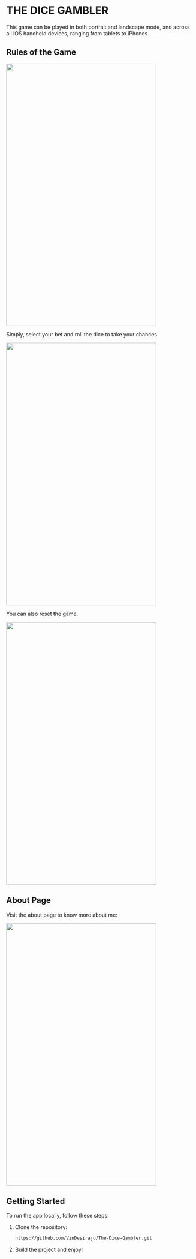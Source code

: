 # THE DICE GAMBLER

This game can be played in both portrait and landscape mode, and across all iOS handheld devices, ranging from tablets to iPhones.

## Rules of the Game

<img src="https://github.com/VinDesiraju/IOS-Apps/assets/31548669/9bb14694-f1a8-49af-90dd-9b3f974929de" width="400" height="700">

Simply, select your bet and roll the dice to take your chances.

<img src="https://github.com/VinDesiraju/IOS-Apps/assets/31548669/ed265ff4-8969-41ab-9cf5-98e9ad49ee49" width="400" height="700">

You can also reset the game.

<img src="https://github.com/VinDesiraju/IOS-Apps/assets/31548669/7ec493d1-cf0a-4aa9-a952-d7a6a5e2e2c7" width="400" height="700">

## About Page

Visit the about page to know more about me:

<img src="https://github.com/VinDesiraju/IOS-Apps/assets/31548669/9cdfbd55-8884-4ec2-80c0-58adcd03b177" width="400" height="700">


## Getting Started

To run the app locally, follow these steps:

1. Clone the repository:

   ```bash
   https://github.com/VinDesiraju/The-Dice-Gambler.git

2. Build the project and enjoy!

